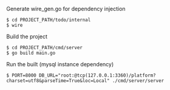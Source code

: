 Generate wire_gen.go for dependency injection
```
$ cd PROJECT_PATH/todo/internal
$ wire
```

Build the project
```
$ cd PROJECT_PATH/cmd/server
$ go build main.go
```

Run the built (mysql instance dependency)
```
$ PORT=8000 DB_URL="root:@tcp(127.0.0.1:3360)/platform?charset=utf8&parseTime=True&loc=Local" ./cmd/server/server
```